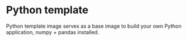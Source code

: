 # Python template

Python template image serves as a base image to build your own Python application, numpy + pandas installed.